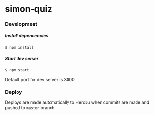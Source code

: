 # simon-quiz

### Development
##### Install dependencies
```bash
$ npm install
```

##### Start dev server
```bash
$ npm start
```
Default port for dev server is 3000

### Deploy
Deploys are made automatically to Heroku when commits are made and pushed to `master` branch.

